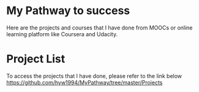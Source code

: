 # My Pathway to success 
Here are the projects and courses that I have done from MOOCs or online learning platform like Coursera and Udacity.

# Project List
To access the projects that I have done, please refer to the link below
https://github.com/hyw1994/MyPathway/tree/master/Projects
